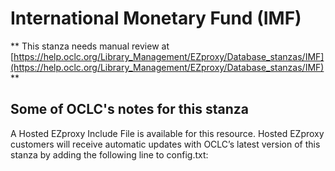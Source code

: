 # International Monetary Fund (IMF)
** This stanza needs manual review at [https://help.oclc.org/Library_Management/EZproxy/Database_stanzas/IMF](https://help.oclc.org/Library_Management/EZproxy/Database_stanzas/IMF) **

## Some of OCLC's notes for this stanza

A Hosted EZproxy Include File is available for this resource. Hosted EZproxy customers will receive automatic updates with OCLC&rsquo;s latest version of this stanza by adding the following line to config.txt:

&nbsp;
